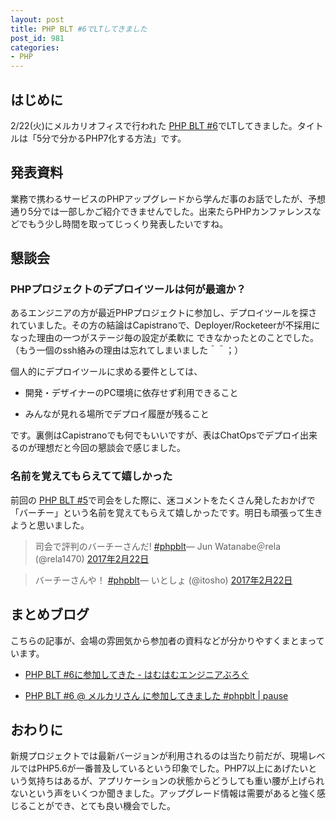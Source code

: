 ```yaml
---
layout: post
title: PHP BLT #6でLTしてきました
post_id: 981
categories: 
- PHP
---
```


## はじめに


2/22(火)にメルカリオフィスで行われた
[PHP BLT #6](https://phpblt.connpass.com/event/49458/)でLTしてきました。タイトルは「5分で分かるPHP7化する方法」です。


## 発表資料


業務で携わるサービスのPHPアップグレードから学んだ事のお話でしたが、予想通り5分では一部しかご紹介できませんでした。出来たらPHPカンファレンスなどでもう少し時間を取ってじっくり発表したいですね。





## 懇談会



### PHPプロジェクトのデプロイツールは何が最適か？


あるエンジニアの方が最近PHPプロジェクトに参加し、デプロイツールを探されていました。その方の結論はCapistranoで、Deployer/Rocketeerが不採用になった理由の一つがステージ毎の設定が柔軟に
できなかったとのことでした。（もう一個のssh絡みの理由は忘れてしまいました＾＾；）

個人的にデプロイツールに求める要件としては、


*  開発・デザイナーのPC環境に依存せず利用できること


*  みんなが見れる場所でデプロイ履歴が残ること

です。裏側はCapistranoでも何でもいいですが、表はChatOpsでデプロイ出来るのが理想だと今回の懇談会で感じました。


### 名前を覚えてもらえてて嬉しかった


前回の
[PHP BLT #5](https://phpblt.connpass.com/event/35070/)で司会をした際に、迷コメントをたくさん発したおかげで「バーチー」という名前を覚えてもらえて嬉しかったです。明日も頑張って生きようと思いました。


>司会で評判のバーチーさんだ! 
[#phpblt](https://twitter.com/hashtag/phpblt?src=hash)— Jun Watanabe＠rela (@rela1470) 
[2017年2月22日](https://twitter.com/rela1470/status/834361224443727872)






>バーチーさんや！ 
[#phpblt](https://twitter.com/hashtag/phpblt?src=hash)— いとしょ (@itosho) 
[2017年2月22日](https://twitter.com/itosho/status/834361372116865024)






## まとめブログ


こちらの記事が、会場の雰囲気から参加者の資料などが分かりやすくまとまっています。


*  [PHP BLT #6に参加してきた - はむはむエンジニアぶろぐ](http://hamuhamu.hatenablog.jp/entry/2017/02/22/220837)


*  [PHP BLT #6 @ メルカリさん に参加してきました #phpblt | pause](https://pause.cf/post/201702/phpblt-vol6/)


## おわりに


新規プロジェクトでは最新バージョンが利用されるのは当たり前だが、現場レベルではPHP5.6が一番普及しているという印象でした。PHP7以上にあげたいという気持ちはあるが、アプリケーションの状態からどうしても重い腰が上げられないという声をいくつか聞きました。アップグレード情報は需要があると強く感じることができ、とても良い機会でした。